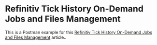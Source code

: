 # Refinitiv Tick History On-Demand Jobs and Files Management
This is a Postman example for this [Refinitiv Tick History On-Demand Jobs and Files Management](https://developers.refinitiv.com/en/article-catalog/article/refinitiv-tick-history-on-demand-jobs-and-files-management) article..
